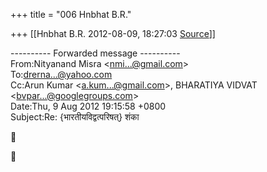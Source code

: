 +++
title = "006 Hnbhat B.R."

+++
[[Hnbhat B.R.	2012-08-09, 18:27:03 [Source](https://groups.google.com/g/bvparishat/c/Oa3TAMHD2S8)]]



---------- Forwarded message ----------  
From:Nityanand Misra \<[nmi...@gmail.com]()\>  
To:[drerna...@yahoo.com]()  
Cc:Arun Kumar \<[a.kum...@gmail.com]()\>, BHARATIYA VIDVAT \<[bvpar...@googlegroups.com]()\>  
Date:Thu, 9 Aug 2012 19:15:58 +0800  
Subject:Re: {भारतीयविद्वत्परिषत्} शंका  
  





